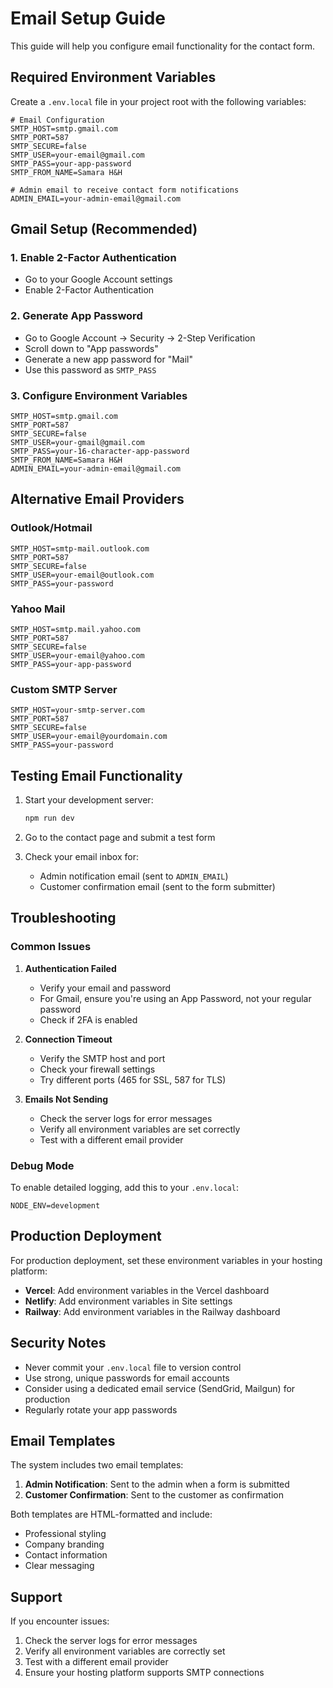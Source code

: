 # Email Setup Guide

This guide will help you configure email functionality for the contact form.

## Required Environment Variables

Create a `.env.local` file in your project root with the following variables:

```env
# Email Configuration
SMTP_HOST=smtp.gmail.com
SMTP_PORT=587
SMTP_SECURE=false
SMTP_USER=your-email@gmail.com
SMTP_PASS=your-app-password
SMTP_FROM_NAME=Samara H&H

# Admin email to receive contact form notifications
ADMIN_EMAIL=your-admin-email@gmail.com
```

## Gmail Setup (Recommended)

### 1. Enable 2-Factor Authentication
- Go to your Google Account settings
- Enable 2-Factor Authentication

### 2. Generate App Password
- Go to Google Account → Security → 2-Step Verification
- Scroll down to "App passwords"
- Generate a new app password for "Mail"
- Use this password as `SMTP_PASS`

### 3. Configure Environment Variables
```env
SMTP_HOST=smtp.gmail.com
SMTP_PORT=587
SMTP_SECURE=false
SMTP_USER=your-gmail@gmail.com
SMTP_PASS=your-16-character-app-password
SMTP_FROM_NAME=Samara H&H
ADMIN_EMAIL=your-admin-email@gmail.com
```

## Alternative Email Providers

### Outlook/Hotmail
```env
SMTP_HOST=smtp-mail.outlook.com
SMTP_PORT=587
SMTP_SECURE=false
SMTP_USER=your-email@outlook.com
SMTP_PASS=your-password
```

### Yahoo Mail
```env
SMTP_HOST=smtp.mail.yahoo.com
SMTP_PORT=587
SMTP_SECURE=false
SMTP_USER=your-email@yahoo.com
SMTP_PASS=your-app-password
```

### Custom SMTP Server
```env
SMTP_HOST=your-smtp-server.com
SMTP_PORT=587
SMTP_SECURE=false
SMTP_USER=your-email@yourdomain.com
SMTP_PASS=your-password
```

## Testing Email Functionality

1. Start your development server:
   ```bash
   npm run dev
   ```

2. Go to the contact page and submit a test form

3. Check your email inbox for:
   - Admin notification email (sent to `ADMIN_EMAIL`)
   - Customer confirmation email (sent to the form submitter)

## Troubleshooting

### Common Issues

1. **Authentication Failed**
   - Verify your email and password
   - For Gmail, ensure you're using an App Password, not your regular password
   - Check if 2FA is enabled

2. **Connection Timeout**
   - Verify the SMTP host and port
   - Check your firewall settings
   - Try different ports (465 for SSL, 587 for TLS)

3. **Emails Not Sending**
   - Check the server logs for error messages
   - Verify all environment variables are set correctly
   - Test with a different email provider

### Debug Mode

To enable detailed logging, add this to your `.env.local`:
```env
NODE_ENV=development
```

## Production Deployment

For production deployment, set these environment variables in your hosting platform:

- **Vercel**: Add environment variables in the Vercel dashboard
- **Netlify**: Add environment variables in Site settings
- **Railway**: Add environment variables in the Railway dashboard

## Security Notes

- Never commit your `.env.local` file to version control
- Use strong, unique passwords for email accounts
- Consider using a dedicated email service (SendGrid, Mailgun) for production
- Regularly rotate your app passwords

## Email Templates

The system includes two email templates:

1. **Admin Notification**: Sent to the admin when a form is submitted
2. **Customer Confirmation**: Sent to the customer as confirmation

Both templates are HTML-formatted and include:
- Professional styling
- Company branding
- Contact information
- Clear messaging

## Support

If you encounter issues:
1. Check the server logs for error messages
2. Verify all environment variables are correctly set
3. Test with a different email provider
4. Ensure your hosting platform supports SMTP connections
